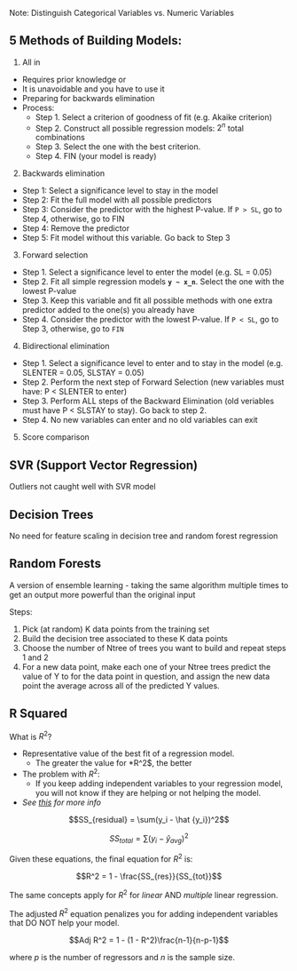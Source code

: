 Note: Distinguish Categorical Variables vs. Numeric Variables

## 5 Methods of Building Models:
1. All in
  - Requires prior knowledge or 
  - It is unavoidable and you have to use it
  - Preparing for backwards elimination
  - Process:
    - Step 1. Select a criterion of goodness of fit (e.g. Akaike criterion)
    - Step 2. Construct all possible regression models: $2^n$ total combinations
    - Step 3. Select the one with the best criterion.
    - Step 4. FIN (your model is ready)
2. Backwards elimination
  - Step 1: Select a significance level to stay in the model
  - Step 2: Fit the full model with all possible predictors
  - Step 3: Consider the predictor with the highest P-value. If `P > SL`, go to Step 4, otherwise, go to FIN
  - Step 4: Remove the predictor
  - Step 5: Fit model without this variable. Go back to Step 3
3. Forward selection
  - Step 1. Select a significance level to enter the model (e.g. SL = 0.05)
  - Step 2. Fit all simple regression models **`y ~ x_n`**. Select the one with the lowest P-value
  - Step 3. Keep this variable and fit all possible methods with one extra predictor added to the one(s) you already have
  - Step 4. Consider the predictor with the lowest P-value. If `P < SL`, go to Step 3, otherwise, go to `FIN`
4. Bidirectional elimination
  - Step 1. Select a significance level to enter and to stay in the model (e.g. SLENTER = 0.05, SLSTAY = 0.05)
  - Step 2. Perform the next step of Forward Selection (new variables must have: P < SLENTER to enter)
  - Step 3. Perform ALL steps of the Backward Elimination (old veriables must have P < SLSTAY to stay). Go back to step 2.
  - Step 4. No new variables can enter and no old variables can exit
5. Score comparison

## SVR (Support Vector Regression)

Outliers not caught well with SVR model

## Decision Trees

No need for feature scaling in decision tree and random forest regression

## Random Forests

A version of ensemble learning - taking the same algorithm multiple times to get an output more powerful than the original input

Steps:
1. Pick (at random) K data points from the training set
2. Build the decision tree associated to these K data points
3. Choose the number of Ntree of trees you want to build and repeat steps 1 and 2
4. For a new data point, make each one of your Ntree trees predict the value of Y to for the data point in question, and assign the new data point the average across all of the predicted Y values.

## R Squared

What is $R^2$?
* Representative value of the best fit of a regression model. 
  * The greater the value for *R^2$, the better
* The problem with $R^2$:
  * If you keep adding independent variables to your regression model, you will not know if they are helping or not helping the model. 
* *See [this](https://www.geeksforgeeks.org/ml-r-squared-in-regression-analysis/) for more info*

$$SS_{residual} = \sum(y_i - \hat {y_i})^2$$

$$SS_{total} = \sum(y_i - \hat y_{avg})^2$$ 

Given these equations, the final equation for $R^2$ is:

$$R^2 = 1 - \frac{SS_{res}}{SS_{tot}}$$

The same concepts apply for $R^2$ for *linear* AND *multiple* linear regression.

The adjusted $R^2$ equation penalizes you for adding independent variables that DO NOT help your model.

$$Adj R^2 = 1 - (1 - R^2)\frac{n-1}{n-p-1}$$

where $p$ is the number of regressors and $n$ is the sample size.


